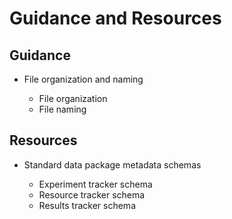 # Guidance and Resources

## Guidance

* File organization and naming
   
    * File organization
    * File naming


## Resources

* Standard data package metadata schemas

    * Experiment tracker schema
    * Resource tracker schema
    * Results tracker schema
    

